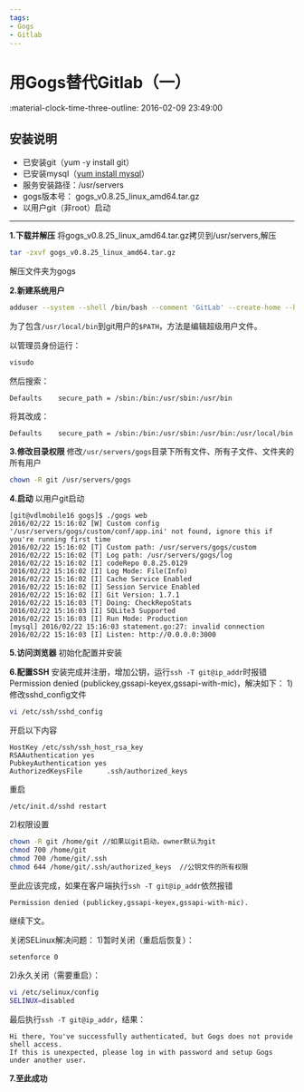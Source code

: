 ```yaml
---
tags:
- Gogs
- Gitlab
---
```


# 用Gogs替代Gitlab（一）

:material-clock-time-three-outline: 2016-02-09 23:49:00

## 安装说明
- 已安装git（yum -y install git）
- 已安装mysql（[yum install mysql][1]）
- 服务安装路径：/usr/servers
- gogs版本号： gogs_v0.8.25_linux_amd64.tar.gz
- 以用户git（非root）启动

---

**1.下载并解压**
将gogs_v0.8.25_linux_amd64.tar.gz拷贝到/usr/servers,解压
```bash
tar -zxvf gogs_v0.8.25_linux_amd64.tar.gz
```
解压文件夹为gogs

**2.新建系统用户**
```bash
adduser --system --shell /bin/bash --comment 'GitLab' --create-home --home-dir /home/git/ git
```
为了包含`/usr/local/bin`到git用户的`$PATH`，方法是编辑超级用户文件。

以管理员身份运行：
```bash
visudo
```
然后搜索：
```
Defaults    secure_path = /sbin:/bin:/usr/sbin:/usr/bin
```
将其改成：
```
Defaults    secure_path = /sbin:/bin:/usr/sbin:/usr/bin:/usr/local/bin
```

**3.修改目录权限**
修改`/usr/servers/gogs`目录下所有文件、所有子文件、文件夹的所有用户
```bash
chown -R git /usr/servers/gogs
```

**4.启动**
以用户git启动
```
[git@vdlmobile16 gogs]$ ./gogs web
2016/02/22 15:16:02 [W] Custom config '/usr/servers/gogs/custom/conf/app.ini' not found, ignore this if you're running first time
2016/02/22 15:16:02 [T] Custom path: /usr/servers/gogs/custom
2016/02/22 15:16:02 [T] Log path: /usr/servers/gogs/log
2016/02/22 15:16:02 [I] codeRepo 0.8.25.0129
2016/02/22 15:16:02 [I] Log Mode: File(Info)
2016/02/22 15:16:02 [I] Cache Service Enabled
2016/02/22 15:16:02 [I] Session Service Enabled
2016/02/22 15:16:02 [I] Git Version: 1.7.1
2016/02/22 15:16:03 [T] Doing: CheckRepoStats
2016/02/22 15:16:03 [I] SQLite3 Supported
2016/02/22 15:16:03 [I] Run Mode: Production
[mysql] 2016/02/22 15:16:03 statement.go:27: invalid connection
2016/02/22 15:16:03 [I] Listen: http://0.0.0.0:3000
```

**5.访问浏览器**
初始化配置并安装

**6.配置SSH**
安装完成并注册，增加公钥，运行`ssh -T git@ip_addr`时报错Permission denied (publickey,gssapi-keyex,gssapi-with-mic)，解决如下：
1)修改sshd_config文件
```bash
vi /etc/ssh/sshd_config
```
开启以下内容
```
HostKey /etc/ssh/ssh_host_rsa_key
RSAAuthentication yes
PubkeyAuthentication yes
AuthorizedKeysFile      .ssh/authorized_keys
```
重启
```bash
/etc/init.d/sshd restart
```
2)权限设置
```bash
chown -R git /home/git //如果以git启动，owner默认为git
chmod 700 /home/git
chmod 700 /home/git/.ssh
chmod 644 /home/git/.ssh/authorized_keys  //公钥文件的所有权限
```

至此应该完成，如果在客户端执行`ssh -T git@ip_addr`依然报错
```
Permission denied (publickey,gssapi-keyex,gssapi-with-mic).  
```
继续下文。

关闭SELinux解决问题：
1)暂时关闭（重启后恢复）：
``` 
setenforce 0  
```
2)永久关闭（需要重启）：
```bash
vi /etc/selinux/config  
SELINUX=disabled
```

最后执行`ssh -T git@ip_addr`，结果：
```
Hi there, You've successfully authenticated, but Gogs does not provide shell access.
If this is unexpected, please log in with password and setup Gogs under another user.
```

**7.至此成功**

[1]: /baijiu.yec/blog/2016/yum-install-mysql/